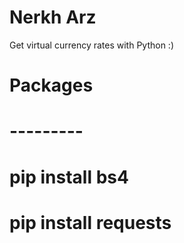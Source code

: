 # Nerkh Arz

Get virtual currency rates with Python :)


# Packages 
# ---------
#   pip install bs4
#   pip install requests
